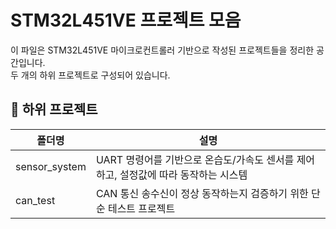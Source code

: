 # STM32L451VE 프로젝트 모음

이 파일은 STM32L451VE 마이크로컨트롤러 기반으로 작성된 프로젝트들을 정리한 공간입니다.  
두 개의 하위 프로젝트로 구성되어 있습니다.

## 📁 하위 프로젝트

| 폴더명 | 설명 |
|--------|------|
| sensor_system | UART 명령어를 기반으로 온습도/가속도 센서를 제어하고, 설정값에 따라 동작하는 시스템 |
| can_test | CAN 통신 송수신이 정상 동작하는지 검증하기 위한 단순 테스트 프로젝트 |

